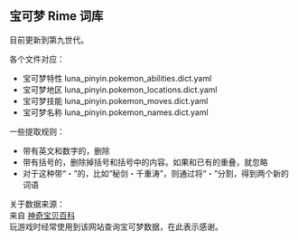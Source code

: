 ## 宝可梦 Rime 词库

目前更新到第九世代。  

各个文件对应：
- 宝可梦特性 luna_pinyin.pokemon_abilities.dict.yaml
- 宝可梦地区 luna_pinyin.pokemon_locations.dict.yaml
- 宝可梦技能 luna_pinyin.pokemon_moves.dict.yaml
- 宝可梦名称 luna_pinyin.pokemon_names.dict.yaml

一些提取规则：  
- 带有英文和数字的，删除
- 带有括号的，删除掉括号和括号中的内容。如果和已有的重叠，就忽略
- 对于这种带“・”的，比如“秘剑・千重涛”，则通过将“・”分割，得到两个新的词语

关于数据来源：  
来自 [神奇宝贝百科](https://wiki.52poke.com/wiki/%E4%B8%BB%E9%A1%B5)  
玩游戏时经常使用到该网站查询宝可梦数据，在此表示感谢。
